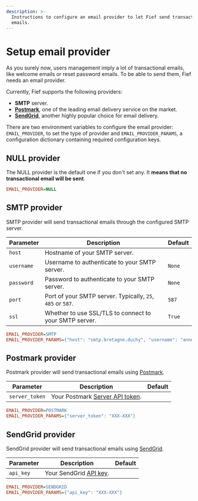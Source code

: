 ```yaml
---
description: >-
  Instructions to configure an email provider to let Fief send transactional
  emails.
---
```


# Setup email provider

As you surely now, users management imply a lot of transactional emails, like welcome emails or reset password emails. To be able to send them, Fief needs an email provider.

Currently, Fief supports the following providers:

* **SMTP** server.
* **[Postmark](https://postmarkapp.com)**, one of the leading email delivery service on the market.
* **[SendGrid](https://sendgrid.com/)**, another highly popular choice for email delivery.

There are two environment variables to configure the email provider: `EMAIL_PROVIDER`, to set the type of provider and `EMAIL_PROVIDER_PARAMS`, a configuration dictionary containing required configuration keys.

## NULL provider

The NULL provider is the default one if you don't set any. It **means that no transactional email will be sent**.

```ini
EMAIL_PROVIDER=NULL
```

## SMTP provider

SMTP provider will send transactional emails through the configured SMTP server.

| Parameter  | Description                                                | Default |
| ---------- | ---------------------------------------------------------- | ------- |
| `host`     | Hostname of your SMTP server.                              |         |
| `username` | Username to authenticate to your SMTP server.              | `None`  |
| `password` | Password to authenticate to your SMTP server.              | `None`  |
| `port`     | Port of your SMTP server. Typically, `25`, `485` or `587`. | `587`   |
| `ssl`      | Whether to use SSL/TLS to connect to your SMTP server.     | `True`  |

```ini
EMAIL_PROVIDER=SMTP
EMAIL_PROVIDER_PARAMS={"host": "smtp.bretagne.duchy", "username": "anne", "password": "herminetincture"}
```

## Postmark provider

Postmark provider will send transactional emails using [Postmark](https://postmarkapp.com).

| Parameter      | Description                                                                   | Default |
| -------------- | ----------------------------------------------------------------------------- | ------- |
| `server_token` | Your Postmark [Server API token](https://account.postmarkapp.com/api_tokens). |         |

```ini
EMAIL_PROVIDER=POSTMARK
EMAIL_PROVIDER_PARAMS={"server_token": "XXX-XXX"}
```

## SendGrid provider

SendGrid provider will send transactional emails using [SendGrid](https://sendgrid.com/).

| Parameter | Description                                                                          | Default |
| --------- | ------------------------------------------------------------------------------------ | ------- |
| `api_key` | Your SendGrid [API key](https://docs.sendgrid.com/ui/account-and-settings/api-keys). |         |

```ini
EMAIL_PROVIDER=SENDGRID
EMAIL_PROVIDER_PARAMS={"api_key": "XXX-XXX"}
```
